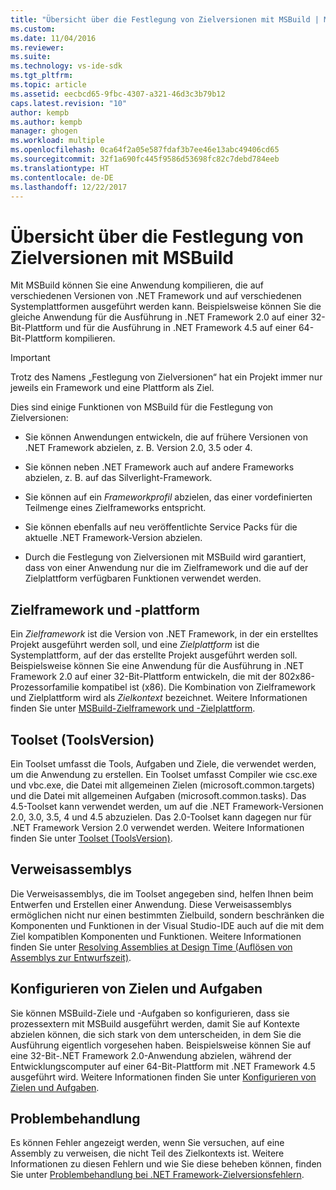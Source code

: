 ```yaml
---
title: "Übersicht über die Festlegung von Zielversionen mit MSBuild | Microsoft-Dokumentation"
ms.custom: 
ms.date: 11/04/2016
ms.reviewer: 
ms.suite: 
ms.technology: vs-ide-sdk
ms.tgt_pltfrm: 
ms.topic: article
ms.assetid: eecbcd65-9fbc-4307-a321-46d3c3b79b12
caps.latest.revision: "10"
author: kempb
ms.author: kempb
manager: ghogen
ms.workload: multiple
ms.openlocfilehash: 0ca64f2a05e587fdaf3b7ee46e13abc49406cd65
ms.sourcegitcommit: 32f1a690fc445f9586d53698fc82c7debd784eeb
ms.translationtype: HT
ms.contentlocale: de-DE
ms.lasthandoff: 12/22/2017
---
```

# <a name="msbuild-multitargeting-overview"></a>Übersicht über die Festlegung von Zielversionen mit MSBuild
Mit MSBuild können Sie eine Anwendung kompilieren, die auf verschiedenen Versionen von .NET Framework und auf verschiedenen Systemplattformen ausgeführt werden kann. Beispielsweise können Sie die gleiche Anwendung für die Ausführung in .NET Framework 2.0 auf einer 32-Bit-Plattform und für die Ausführung in .NET Framework 4.5 auf einer 64-Bit-Plattform kompilieren.  
  
> [!IMPORTANT]
>  Trotz des Namens „Festlegung von Zielversionen“ hat ein Projekt immer nur jeweils ein Framework und eine Plattform als Ziel.  
  
 Dies sind einige Funktionen von MSBuild für die Festlegung von Zielversionen:  
  
-   Sie können Anwendungen entwickeln, die auf frühere Versionen von .NET Framework abzielen, z. B. Version 2.0, 3.5 oder 4.  
  
-   Sie können neben .NET Framework auch auf andere Frameworks abzielen, z. B. auf das Silverlight-Framework.  
  
-   Sie können auf ein *Frameworkprofil* abzielen, das einer vordefinierten Teilmenge eines Zielframeworks entspricht.  
  
-   Sie können ebenfalls auf neu veröffentlichte Service Packs für die aktuelle .NET Framework-Version abzielen.  
  
-   Durch die Festlegung von Zielversionen mit MSBuild wird garantiert, dass von einer Anwendung nur die im Zielframework und die auf der Zielplattform verfügbaren Funktionen verwendet werden.  
  
## <a name="target-framework-and-platform"></a>Zielframework und -plattform  
 Ein *Zielframework* ist die Version von .NET Framework, in der ein erstelltes Projekt ausgeführt werden soll, und eine *Zielplattform* ist die Systemplattform, auf der das erstellte Projekt ausgeführt werden soll.  Beispielsweise können Sie eine Anwendung für die Ausführung in .NET Framework 2.0 auf einer 32-Bit-Plattform entwickeln, die mit der 802x86-Prozessorfamilie kompatibel ist (x86). Die Kombination von Zielframework und Zielplattform wird als *Zielkontext* bezeichnet. Weitere Informationen finden Sie unter [MSBuild-Zielframework und -Zielplattform](../msbuild/msbuild-target-framework-and-target-platform.md).  
  
## <a name="toolset-toolsversion"></a>Toolset (ToolsVersion)  
 Ein Toolset umfasst die Tools, Aufgaben und Ziele, die verwendet werden, um die Anwendung zu erstellen. Ein Toolset umfasst Compiler wie csc.exe und vbc.exe, die Datei mit allgemeinen Zielen (microsoft.common.targets) und die Datei mit allgemeinen Aufgaben (microsoft.common.tasks). Das 4.5-Toolset kann verwendet werden, um auf die .NET Framework-Versionen 2.0, 3.0, 3.5, 4 und 4.5 abzuzielen. Das 2.0-Toolset kann dagegen nur für .NET Framework Version 2.0 verwendet werden. Weitere Informationen finden Sie unter [Toolset (ToolsVersion)](../msbuild/msbuild-toolset-toolsversion.md).  
  
## <a name="reference-assemblies"></a>Verweisassemblys  
 Die Verweisassemblys, die im Toolset angegeben sind, helfen Ihnen beim Entwerfen und Erstellen einer Anwendung. Diese Verweisassemblys ermöglichen nicht nur einen bestimmten Zielbuild, sondern beschränken die Komponenten und Funktionen in der Visual Studio-IDE auch auf die mit dem Ziel kompatiblen Komponenten und Funktionen. Weitere Informationen finden Sie unter [Resolving Assemblies at Design Time (Auflösen von Assemblys zur Entwurfszeit)](../msbuild/resolving-assemblies-at-design-time.md).  
  
## <a name="configuring-targets-and-tasks"></a>Konfigurieren von Zielen und Aufgaben  
 Sie können MSBuild-Ziele und -Aufgaben so konfigurieren, dass sie prozessextern mit MSBuild ausgeführt werden, damit Sie auf Kontexte abzielen können, die sich stark von dem unterscheiden, in dem Sie die Ausführung eigentlich vorgesehen haben.  Beispielsweise können Sie auf eine 32-Bit-.NET Framework 2.0-Anwendung abzielen, während der Entwicklungscomputer auf einer 64-Bit-Plattform mit .NET Framework 4.5 ausgeführt wird. Weitere Informationen finden Sie unter [Konfigurieren von Zielen und Aufgaben](../msbuild/configuring-targets-and-tasks.md).  
  
## <a name="troubleshooting"></a>Problembehandlung  
 Es können Fehler angezeigt werden, wenn Sie versuchen, auf eine Assembly zu verweisen, die nicht Teil des Zielkontexts ist. Weitere Informationen zu diesen Fehlern und wie Sie diese beheben können, finden Sie unter [Problembehandlung bei .NET Framework-Zielversionsfehlern](../msbuild/troubleshooting-dotnet-framework-targeting-errors.md).